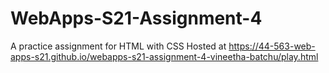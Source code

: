 # WebApps-S21-Assignment-4
A practice assignment for HTML with CSS
Hosted at
<https://44-563-web-apps-s21.github.io/webapps-s21-assignment-4-vineetha-batchu/play.html>
